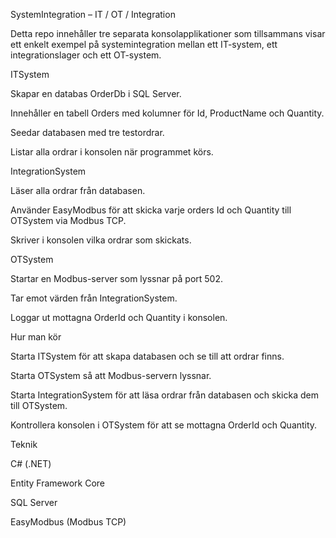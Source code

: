 SystemIntegration – IT / OT / Integration

Detta repo innehåller tre separata konsolapplikationer som tillsammans visar ett enkelt exempel på systemintegration mellan ett IT-system, ett integrationslager och ett OT-system.

ITSystem

Skapar en databas OrderDb i SQL Server.

Innehåller en tabell Orders med kolumner för Id, ProductName och Quantity.

Seedar databasen med tre testordrar.

Listar alla ordrar i konsolen när programmet körs.

IntegrationSystem

Läser alla ordrar från databasen.

Använder EasyModbus för att skicka varje orders Id och Quantity till OTSystem via Modbus TCP.

Skriver i konsolen vilka ordrar som skickats.

OTSystem

Startar en Modbus-server som lyssnar på port 502.

Tar emot värden från IntegrationSystem.

Loggar ut mottagna OrderId och Quantity i konsolen.

Hur man kör

Starta ITSystem för att skapa databasen och se till att ordrar finns.

Starta OTSystem så att Modbus-servern lyssnar.

Starta IntegrationSystem för att läsa ordrar från databasen och skicka dem till OTSystem.

Kontrollera konsolen i OTSystem för att se mottagna OrderId och Quantity.

Teknik

C# (.NET)

Entity Framework Core

SQL Server

EasyModbus (Modbus TCP)
